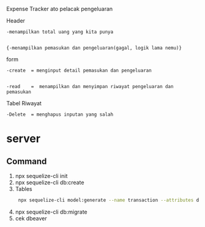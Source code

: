 Expense Tracker ato pelacak pengeluaran

Header


    -menampilkan total uang yang kita punya
    
    
    {-menampilkan pemasukan dan pengeluaran(gagal, logik lama nemu)}
    
form


    -create  = menginput detail pemasukan dan pengeluaran
    
    
    -read    =  menampilkan dan menyimpan riwayat pengeluaran dan pemasukan 
               
Tabel Riwayat
    
    -Delete  = menghapus inputan yang salah

# server

## Command 

1. npx sequelize-cli init
2. npx sequelize-cli db:create
3. Tables
   ```bash
    npx sequelize-cli model:generate --name transaction --attributes date:string,detail:string,categories:string,amount:integer
   ```
4. npx sequelize-cli db:migrate
5. cek dbeaver
